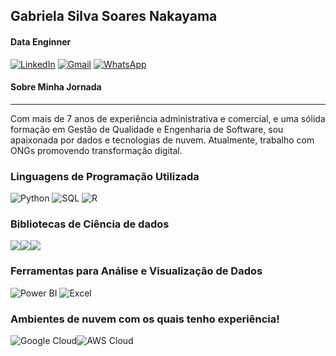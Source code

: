 
 ## Gabriela Silva Soares Nakayama 

 
#### Data Enginner

[![LinkedIn](https://img.shields.io/badge/LinkedIn-0077B5?style=for-the-badge&logo=linkedin&logoColor=white)](https://www.linkedin.com/in/gabriela-nakayama-3397a0122/)
[![Gmail](https://img.shields.io/badge/Gmail-EA4335?style=for-the-badge&logo=gmail&logoColor=white)](mailto:g.nakayama.gn@gmail.com)
[![WhatsApp](https://img.shields.io/badge/WhatsApp-25D366?style=for-the-badge&logo=whatsapp&logoColor=white)](https://wa.me/5511947975073)


#### Sobre Minha Jornada
____________________________________________________________________________________________________________________________________________________________
Com mais de 7 anos de experiência administrativa e comercial, e uma sólida formação em Gestão de Qualidade e Engenharia de Software, sou apaixonada por dados e tecnologias de nuvem. Atualmente, trabalho com ONGs promovendo transformação digital.

### Linguagens de Programação Utilizada

<div style="display: inline-block;">
  <img alinhar="center" alt="Python" altura="30" largura="40" src="https://img.shields.io/badge/Python-14354C?style=for-the-badge&logo=python&logoColor=white"/>
  <img alinhar="center" alt="SQL" altura="30" largura="40" src="https://img.shields.io/badge/SQL-4479A1?style=for-the-badge&logo=sqlite&logoColor=white"/>
  <img alinhar="center" alt="R" altura="30" largura="40" src="https://img.shields.io/badge/R-276DC3?style=for-the-badge&logo=r&logoColor=white"/>
</div>


### Bibliotecas de Ciência de dados 
<div style="display: flex; align-items: center;">
  <img alinhar="Pandas" altura="30" largura="40" src="https://img.shields.io/badge/Pandas-150458?style=for-the-badge&logo=pandas&logoColor=white"/>
  <img alinhar="Jupyter" altura="30" largura="40" src="https://img.shields.io/badge/Jupyter-F37626?style=for-the-badge&logo=jupyter&logoColor=white"/>
  <img alinhar="NumPy" altura="30" largura="40" src="https://img.shields.io/badge/NumPy-013243?style=for-the-badge&logo=numpy&logoColor=white"/>
</div>

### Ferramentas para Análise e Visualização de Dados

 <div style="display: inline-block;">
  <img alt="Power BI" altura="30" largura="40" src="https://img.shields.io/badge/Power_BI-F2C811?style=for-the-badge&logo=powerbi&logoColor=white"/>
  <img alt="Excel" altura="30" largura="40" src="https://img.shields.io/badge/Excel-217346?style=for-the-badge&logo=microsoft-excel&logoColor=white"/>
</div>


### Ambientes de nuvem com os quais tenho experiência!

<div style="display: flex; align-items: center;">
  <img align="center" alt="Google Cloud" altura="30" largura="40" src="https://img.shields.io/badge/Google_Cloud-4285F4?style=for-the-badge&logo=google-cloud&logoColor=white"/>
  <img align="center" alt="AWS Cloud" altura="30" largura="40" src="https://img.shields.io/badge/AWS-232F3E?style=for-the-badge&logo=amazonaws&logoColor=white"/>
</div>


